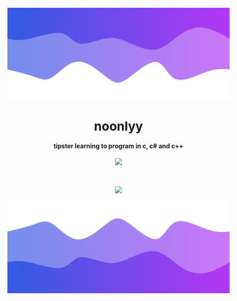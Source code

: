 ![Header](https://github.com/noonlyy/noonlyy/blob/main/header.png)

<h1 align="center">noonlyy</h1>
<a href="https://github.com/noonlyy"></a>

</p>
<h4 align="center">tipster learning to program in c, c# and c++</h5>
<p align="center">
           <img src="https://skillicons.dev/icons?i=c,cs,cpp"/>
</p>

<br>

<p align="center">
  <img src="https://github-readme-stats.vercel.app/api/?username=noonlyy&title_color=674fc9&text_color=9f9f9f&show_icons=true&bg_color=00000000&hide_border=true&icon_color=674fc9&hide_title=true&count_private=true" />
</p>

![Footer](https://github.com/noonlyy/noonlyy/blob/main/footer.png)
